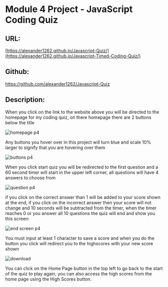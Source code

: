# Module 4 Project - JavaScript Coding Quiz
## URL:
[https://alexander1262.github.io/Javascript-Quiz/](https://alexander1262.github.io/Javascript-Timed-Coding-Quiz/)

## Github:
https://github.com/alexander1262/Javascript-Quiz

## Description:

When you click on the link to the website above you will be directed to the homepage for my coding quiz, on there homepage there are 2 buttons below the title

![homepage p4](https://user-images.githubusercontent.com/106128188/208537509-5d8e35bc-d348-4f8d-8713-3a205cabc9ac.png)

Any buttons you hover over in this project will turn blue and scale 10% larger to signify that you are hovering over them

![buttons p4](https://user-images.githubusercontent.com/106128188/208537643-c32c3a36-f138-4b46-96c2-636db009da5a.png)

When you click start quiz you will be redirected to the first question and a 60 second timer will start in the upper left corner, all questions will have 4 answers to choose from

![question p4](https://user-images.githubusercontent.com/106128188/208537814-44ba16c7-cf1f-42a6-813f-64325178f9ab.png)

if you click on the correct answer than 1 will be added to your score shown at the end, if you click on the incorrect answer then your score will not change and 10 seconds will be subtracted from the timer, when the timer reaches 0 or you answer all 10 questions the quiz will end and show you this screen:

![end screen p4](https://user-images.githubusercontent.com/106128188/208538021-4efc8f05-3a7f-450c-8793-144d1c7288b7.png)

You must input at least 1 character to save a score and when you do the button you click will redirect you to the highscores with your new score shown

![download](https://user-images.githubusercontent.com/106128188/208538171-e53da174-71b0-44c6-8a8f-127666e5abc6.png)

You can click on the Home Page button in the top left to go back to the start of the quiz to play again, you can also access the high scores from the home page using the High Scores button.
